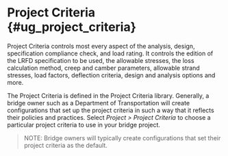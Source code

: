 Project Criteria {#ug_project_criteria}
==============================================
Project Criteria controls most every aspect of the analysis, design, specification compliance check, and load rating. It controls the edition of the LRFD specification to be used, the allowable stresses, the loss calculation method, creep and camber parameters, allowable strand stresses, load factors, deflection criteria, design and analysis options and more.

The Project Criteria is defined in the Project Criteria library. Generally, a bridge owner such as a Department of Transportation will create configurations that set up the project criteria in such a way that it reflects their policies and practices. Select *Project > Project Criteria* to choose a particular project criteria to use in your bridge project.

> NOTE: Bridge owners will typically create configurations that set their project criteria as the default.

